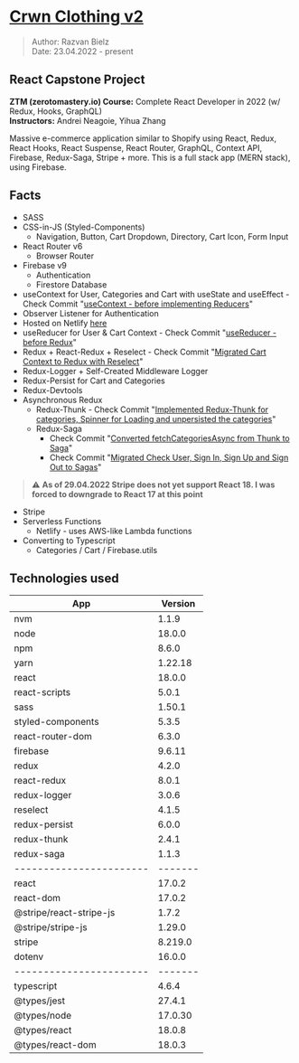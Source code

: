 # [Crwn Clothing v2](https://peppy-maamoul-2f70c4.netlify.app)

> Author: Razvan Bielz  
> Date: 23.04.2022 - present

## React Capstone Project
**ZTM (zerotomastery.io) Course:** Complete React Developer in 2022 (w/ Redux, Hooks, GraphQL)  
**Instructors:** Andrei Neagoie, Yihua Zhang  

Massive e-commerce application similar to Shopify using React, Redux, React Hooks, React Suspense, React Router, GraphQL, Context API, Firebase, Redux-Saga, Stripe + more. This is a full stack app (MERN stack), using Firebase.

## Facts
- SASS
- CSS-in-JS (Styled-Components)
  - Navigation, Button, Cart Dropdown, Directory, Cart Icon, Form Input
- React Router v6 
  - Browser Router
- Firebase v9
  - Authentication
  - Firestore Database
- useContext for User, Categories and Cart with useState and useEffect - Check Commit "[useContext - before implementing Reducers](https://github.com/darkresq14/crwn-clothing-v2/tree/5b3102e8b66aef7f36442b2d1d5952dd107cfc7b)"
- Observer Listener for Authentication
- Hosted on Netlify [here](https://peppy-maamoul-2f70c4.netlify.app)
- useReducer for User & Cart Context - Check Commit "[useReducer - before Redux](https://github.com/darkresq14/crwn-clothing-v2/tree/395ac4d0121dd4ea551e8357f776de59850306c9)"
- Redux + React-Redux + Reselect - Check Commit "[Migrated Cart Context to Redux with Reselect](https://github.com/darkresq14/crwn-clothing-v2/tree/c640018c72ef230a8ef5b44766425643128cf1b9)"
- Redux-Logger + Self-Created Middleware Logger
- Redux-Persist for Cart and Categories
- Redux-Devtools
- Asynchronous Redux
  - Redux-Thunk - Check Commit "[Implemented Redux-Thunk for categories, Spinner for Loading and unpersisted the categories](https://github.com/darkresq14/crwn-clothing-v2/tree/b3adf060b256939501f7c2e02fdaee00d57bdfc0)"
  - Redux-Saga
    - Check Commit "[Converted fetchCategoriesAsync from Thunk to Saga](https://github.com/darkresq14/crwn-clothing-v2/tree/4a2fdcb55608e6604c83039723d253a41a72f676)"
    - Check Commit "[Migrated Check User, Sign In, Sign Up and Sign Out to Sagas](https://github.com/darkresq14/crwn-clothing-v2/tree/3800ddd53822da96c7be0ae2c22340a251a0a388)"
> :warning: **As of 29.04.2022 Stripe does not yet support React 18. I was forced to downgrade to React 17 at this point**
- Stripe
- Serverless Functions
  - Netlify - uses AWS-like Lambda functions
- Converting to Typescript
  - Categories / Cart / Firebase.utils


## Technologies used

| App                     | Version |
| ----------------------- | ------- |
| nvm                     | 1.1.9   |
| node                    | 18.0.0  |
| npm                     | 8.6.0   |
| yarn                    | 1.22.18 |
| react                   | 18.0.0  |
| react-scripts           | 5.0.1   |
| sass                    | 1.50.1  |
| styled-components       | 5.3.5   |
| react-router-dom        | 6.3.0   |
| firebase                | 9.6.11  |
| redux                   | 4.2.0   |
| react-redux             | 8.0.1   |
| redux-logger            | 3.0.6   |
| reselect                | 4.1.5   |
| redux-persist           | 6.0.0   |
| redux-thunk             | 2.4.1   |
| redux-saga              | 1.1.3   |
| ----------------------- | ------- |
| react                   | 17.0.2  |
| react-dom               | 17.0.2  |
| @stripe/react-stripe-js | 1.7.2   |
| @stripe/stripe-js       | 1.29.0  |
| stripe                  | 8.219.0 |
| dotenv                  | 16.0.0  |
| ----------------------- | ------- |
| typescript              | 4.6.4   |
| @types/jest             | 27.4.1  |
| @types/node             | 17.0.30 |
| @types/react            | 18.0.8  |
| @types/react-dom        | 18.0.3  |
